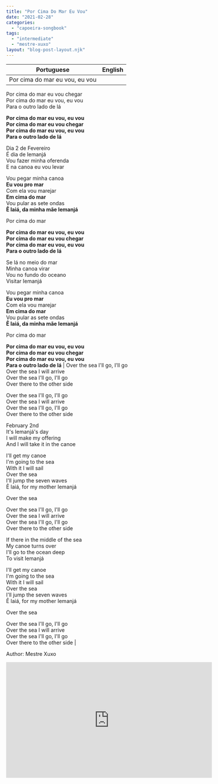 ```yaml
---
title: "Por Cima Do Mar Eu Vou"
date: "2021-02-28"
categories: 
  - "capoeira-songbook"
tags: 
  - "intermediate"
  - "mestre-xuxo"
layout: "blog-post-layout.njk"
---
```


| Portuguese | English |
| --- | --- |
| Por cima do mar eu vou, eu vou  
Por cima do mar eu vou chegar  
Por cima do mar eu vou, eu vou  
Para o outro lado de lá  
  
**Por cima do mar eu vou, eu vou  
Por cima do mar eu vou chegar  
Por cima do mar eu vou, eu vou  
Para o outro lado de lá**  
  
Dia 2 de Fevereiro  
É dia de Iemanjá  
Vou fazer minha oferenda  
E na canoa eu vou levar  
  
Vou pegar minha canoa  
**Eu vou pro mar**  
Com ela vou marejar  
**Em cima do mar**  
Vou pular as sete ondas  
**Ê laiá, da minha mãe Iemanjá**  
  
Por cima do mar  
  
**Por cima do mar eu vou, eu vou  
Por cima do mar eu vou chegar  
Por cima do mar eu vou, eu vou  
Para o outro lado de lá**  
  
Se lá no meio do mar  
Minha canoa virar  
Vou no fundo do oceano  
Visitar Iemanjá  
  
Vou pegar minha canoa  
**Eu vou pro mar**  
Com ela vou marejar  
**Em cima do mar**  
Vou pular as sete ondas  
**Ê laiá, da minha mãe Iemanjá**  
  
Por cima do mar  
  
**Por cima do mar eu vou, eu vou  
Por cima do mar eu vou chegar  
Por cima do mar eu vou, eu vou  
Para o outro lado de lá** | Over the sea I'll go, I'll go  
Over the sea I will arrive  
Over the sea I'll go, I'll go  
Over there to the other side  
  
Over the sea I'll go, I'll go  
Over the sea I will arrive  
Over the sea I'll go, I'll go  
Over there to the other side  
  
February 2nd  
It's Iemanjá's day  
I will make my offering  
And I will take it in the canoe  
  
I'll get my canoe  
I'm going to the sea  
With it I will sail  
Over the sea  
I'll jump the seven waves  
Ê laiá, for my mother Iemanjá  
  
Over the sea  
  
Over the sea I'll go, I'll go  
Over the sea I will arrive  
Over the sea I'll go, I'll go  
Over there to the other side  
  
If there in the middle of the sea  
My canoe turns over  
I'll go to the ocean deep  
To visit Iemanjá  
  
I'll get my canoe  
I'm going to the sea  
With it I will sail  
Over the sea  
I'll jump the seven waves  
Ê laiá, for my mother Iemanjá  
  
Over the sea  
  
Over the sea I'll go, I'll go  
Over the sea I will arrive  
Over the sea I'll go, I'll go  
Over there to the other side |

<figcaption>

Author: Mestre Xuxo

</figcaption>

<iframe width="560" height="315" src="https://www.youtube.com/embed/hqskdch70rE" title="YouTube video player" frameborder="0" allow="accelerometer; autoplay; clipboard-write; encrypted-media; gyroscope; picture-in-picture" allowfullscreen></iframe>
